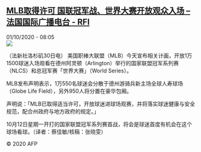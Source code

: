 <!--1601538904000-->
[MLB取得许可 国联冠军战、世界大赛开放观众入场 – 法国国际广播电台 - RFI](http://www.rfi.fr//cn/contenu/20201001-mlb%E5%8F%96%E5%BE%97%E8%AE%B8%E5%8F%AF-%E5%9B%BD%E8%81%94%E5%86%A0%E5%86%9B%E6%88%98%E3%80%81%E4%B8%96%E7%95%8C%E5%A4%A7%E8%B5%9B%E5%BC%80%E6%94%BE%E8%A7%82%E4%BC%97%E5%85%A5%E5%9C%BA)
------

<div>01/10/2020 - 08:05</div><img src="https://s.rfi.fr/media/display/1ff93cb8-03b1-11eb-bf9d-005056a964fe/w:310/p:16x9/spo0004b.201001140502.jpg"><div class="t-content__body u-clearfix"><p>（法新社洛杉矶30日电）    美国职棒大联盟（MLB）今天宣布相关计画，开放1万1500球迷入场观看在德州阿灵顿（Arlington）举行的国家联盟冠军系列赛（NLCS）和总冠军赛「世界大赛」（World Series）。</p><p>    MLB发布声明表示，1万550名球迷会分散于德州游骑兵新主场全球人寿球场（Globe Life Field），另外950人将分置在豪华包厢。</p><p>    声明说：「MLB已取得适当许可，开放球迷进球场观赛，并将落实球迷健康与安全规范，配合州政府与地方政府的规定。」</p><p>    10月12日星期一开打的国家联盟冠军系列赛首战，将会是球迷首度有机会在这个球场看球。（译者：蔡佳敏/核稿：张晓雯）</p><p class="t-copyright">© 2020 AFP</p>        </div>
